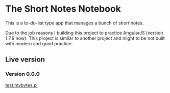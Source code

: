 # The Short Notes Notebook

This is a to-do-list type app that manages a bunch of short notes.

Due to the job reasons I building this project to practice AngularJS (version 1.7.9 now).
This project is similar to another project and might to be not built with modern and good practice.

## Live version

### Version 0.0.0

[test.mybytes.pl](http://test.mybytes.pl)

